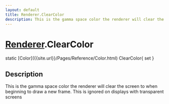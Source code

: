 ```yaml
---
layout: default
title: Renderer.ClearColor
description: This is the gamma space color the renderer will clear the screen to when beginning to draw a new frame. This is ignored on displays with transparent screens
---
```

# [Renderer]({{site.url}}/Pages/Reference/Renderer.html).ClearColor

<div class='signature' markdown='1'>
static [Color]({{site.url}}/Pages/Reference/Color.html) ClearColor{ set }
</div>

## Description
This is the gamma space color the renderer will clear
the screen to when beginning to draw a new frame. This is ignored
on displays with transparent screens

